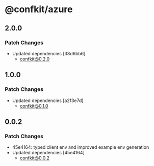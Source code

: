 # @confkit/azure

## 2.0.0

### Patch Changes

- Updated dependencies [38d6bb6]
  - confkit@0.2.0

## 1.0.0

### Patch Changes

- Updated dependencies [a2f3e7d]
  - confkit@0.1.0

## 0.0.2

### Patch Changes

- 45e4164: typed client env and improved example env generation
- Updated dependencies [45e4164]
  - confkit@0.0.2
